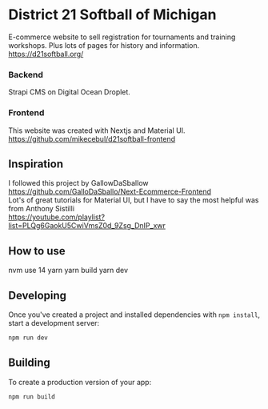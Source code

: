 # District 21 Softball of Michigan

E-commerce website to sell registration for tournaments and training workshops. Plus lots of pages for history and information.
https://d21softball.org/

### Backend

Strapi CMS on Digital Ocean Droplet.

### Frontend

This website was created with Nextjs and Material UI. <br>
https://github.com/mikecebul/d21softball-frontend

## Inspiration

I followed this project by GallowDaSballow
https://github.com/GalloDaSballo/Next-Ecommerce-Frontend <br>
Lot's of great tutorials for Material UI, but I have to say the most helpful was from Anthony Sistilli <br>
https://youtube.com/playlist?list=PLQg6GaokU5CwiVmsZ0d_9Zsg_DnIP_xwr

## How to use

nvm use 14
yarn
yarn build
yarn dev

## Developing

Once you've created a project and installed dependencies with `npm install`, start a development server:

```bash
npm run dev
```

## Building

To create a production version of your app:

```bash
npm run build
```
